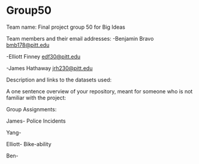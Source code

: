 # Group50
Team name:
Final project group 50 for Big Ideas

Team members and their email addresses:
-Benjamin Bravo bmb178@pitt.edu

-Elliott Finney edf30@pitt.edu

-James Hathaway jrh230@pitt.edu 

Description and links to the datasets used:

A one sentence overview of your repository, meant for someone who is not familiar with the project:

Group Assignments:

James- Police Incidents

Yang-

Elliott- Bike-ability

Ben-
